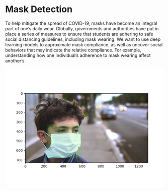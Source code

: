 # Mask Detection

To help mitigate the spread of COVID-19, masks have become an
integral part of one’s daily wear. Globally, governments and
authorities have put in place a series of measures to ensure that
students are adhering to safe social distancing guidelines,
including mask wearing. We want to use deep learning models to
approximate mask compliance, as well as uncover social
behaviors that may indicate the relative compliance. For example,
understanding how one individual’s adherence to mask wearing
affect another’s

![image](mask_single_person.png)



